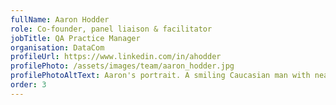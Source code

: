 ```yaml
---
fullName: Aaron Hodder
role: Co-founder, panel liaison & facilitator
jobTitle: QA Practice Manager
organisation: DataCom
profileUrl: https://www.linkedin.com/in/ahodder
profilePhoto: /assets/images/team/aaron_hodder.jpg
profilePhotoAltText: Aaron's portrait. A smiling Caucasian man with neat short hair. He's wearing a dark coloured top.
order: 3
---
```


